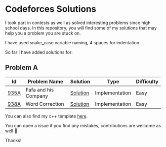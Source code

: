 # Codeforces Solutions

I took part in contests as well as solved interesting problems since high school days.
In this repository, you will find some of my solutions that may help you a problem you are stuck on.

I have used snake_case variable naming, 4 spaces for indentation.

So far I have added solutions for:

## Problem A

| Id                                                   | Problem Name         | Solution                                                                                                               | Type           | Difficulty |
| ---------------------------------------------------- | -------------------- | ---------------------------------------------------------------------------------------------------------------------- | -------------- | ---------- |
| [935A](https://codeforces.com/contest/935/problem/A) | Fafa and his Company | [Solution](https://github.com/JubayerJoy/Codeforces-Solutions/blob/master/Codes/935A%20Fafa%20and%20his%20Company.cpp) | Implementation | Easy       |
| [938A](https://codeforces.com/contest/938/problem/A) | Word Correction      | [Solution](https://github.com/JubayerJoy/Codeforces-Solutions/blob/master/Codes/938A%20Word%20Correction.cpp)          | Implementation | Easy       |


You can also find my c++ template [here](https://github.com/JubayerJoy/Codeforces-Solutions/blob/master/template.cpp).

You can open a issue if you find any mistakes, contributions are welcome as well :black_heart:

Thanks!
